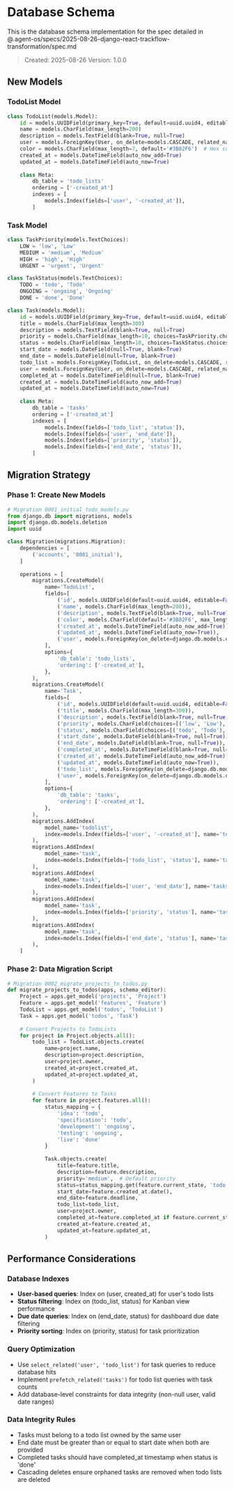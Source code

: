 # Database Schema

This is the database schema implementation for the spec detailed in @.agent-os/specs/2025-08-26-django-react-trackflow-transformation/spec.md

> Created: 2025-08-26
> Version: 1.0.0

## New Models

### TodoList Model
```python
class TodoList(models.Model):
    id = models.UUIDField(primary_key=True, default=uuid.uuid4, editable=False)
    name = models.CharField(max_length=200)
    description = models.TextField(blank=True, null=True)
    user = models.ForeignKey(User, on_delete=models.CASCADE, related_name='todo_lists')
    color = models.CharField(max_length=7, default='#3B82F6')  # Hex color for UI
    created_at = models.DateTimeField(auto_now_add=True)
    updated_at = models.DateTimeField(auto_now=True)
    
    class Meta:
        db_table = 'todo_lists'
        ordering = ['-created_at']
        indexes = [
            models.Index(fields=['user', '-created_at']),
        ]
```

### Task Model  
```python
class TaskPriority(models.TextChoices):
    LOW = 'low', 'Low'
    MEDIUM = 'medium', 'Medium'
    HIGH = 'high', 'High'
    URGENT = 'urgent', 'Urgent'

class TaskStatus(models.TextChoices):
    TODO = 'todo', 'Todo'
    ONGOING = 'ongoing', 'Ongoing'
    DONE = 'done', 'Done'

class Task(models.Model):
    id = models.UUIDField(primary_key=True, default=uuid.uuid4, editable=False)
    title = models.CharField(max_length=300)
    description = models.TextField(blank=True, null=True)
    priority = models.CharField(max_length=10, choices=TaskPriority.choices, default=TaskPriority.MEDIUM)
    status = models.CharField(max_length=10, choices=TaskStatus.choices, default=TaskStatus.TODO)
    start_date = models.DateField(null=True, blank=True)
    end_date = models.DateField(null=True, blank=True)
    todo_list = models.ForeignKey(TodoList, on_delete=models.CASCADE, related_name='tasks')
    user = models.ForeignKey(User, on_delete=models.CASCADE, related_name='tasks')
    completed_at = models.DateTimeField(null=True, blank=True)
    created_at = models.DateTimeField(auto_now_add=True)
    updated_at = models.DateTimeField(auto_now=True)
    
    class Meta:
        db_table = 'tasks'
        ordering = ['-created_at']
        indexes = [
            models.Index(fields=['todo_list', 'status']),
            models.Index(fields=['user', 'end_date']),
            models.Index(fields=['priority', 'status']),
            models.Index(fields=['end_date', 'status']),
        ]
```

## Migration Strategy

### Phase 1: Create New Models
```python
# Migration 0001_initial_todo_models.py
from django.db import migrations, models
import django.db.models.deletion
import uuid

class Migration(migrations.Migration):
    dependencies = [
        ('accounts', '0001_initial'),
    ]
    
    operations = [
        migrations.CreateModel(
            name='TodoList',
            fields=[
                ('id', models.UUIDField(default=uuid.uuid4, editable=False, primary_key=True)),
                ('name', models.CharField(max_length=200)),
                ('description', models.TextField(blank=True, null=True)),
                ('color', models.CharField(default='#3B82F6', max_length=7)),
                ('created_at', models.DateTimeField(auto_now_add=True)),
                ('updated_at', models.DateTimeField(auto_now=True)),
                ('user', models.ForeignKey(on_delete=django.db.models.deletion.CASCADE, related_name='todo_lists', to='accounts.user')),
            ],
            options={
                'db_table': 'todo_lists',
                'ordering': ['-created_at'],
            },
        ),
        migrations.CreateModel(
            name='Task',
            fields=[
                ('id', models.UUIDField(default=uuid.uuid4, editable=False, primary_key=True)),
                ('title', models.CharField(max_length=300)),
                ('description', models.TextField(blank=True, null=True)),
                ('priority', models.CharField(choices=[('low', 'Low'), ('medium', 'Medium'), ('high', 'High'), ('urgent', 'Urgent')], default='medium', max_length=10)),
                ('status', models.CharField(choices=[('todo', 'Todo'), ('ongoing', 'Ongoing'), ('done', 'Done')], default='todo', max_length=10)),
                ('start_date', models.DateField(blank=True, null=True)),
                ('end_date', models.DateField(blank=True, null=True)),
                ('completed_at', models.DateTimeField(blank=True, null=True)),
                ('created_at', models.DateTimeField(auto_now_add=True)),
                ('updated_at', models.DateTimeField(auto_now=True)),
                ('todo_list', models.ForeignKey(on_delete=django.db.models.deletion.CASCADE, related_name='tasks', to='todos.todolist')),
                ('user', models.ForeignKey(on_delete=django.db.models.deletion.CASCADE, related_name='tasks', to='accounts.user')),
            ],
            options={
                'db_table': 'tasks',
                'ordering': ['-created_at'],
            },
        ),
        migrations.AddIndex(
            model_name='todolist',
            index=models.Index(fields=['user', '-created_at'], name='todo_lists_user_id_created_at_idx'),
        ),
        migrations.AddIndex(
            model_name='task',
            index=models.Index(fields=['todo_list', 'status'], name='tasks_todo_list_status_idx'),
        ),
        migrations.AddIndex(
            model_name='task',
            index=models.Index(fields=['user', 'end_date'], name='tasks_user_end_date_idx'),
        ),
        migrations.AddIndex(
            model_name='task',
            index=models.Index(fields=['priority', 'status'], name='tasks_priority_status_idx'),
        ),
        migrations.AddIndex(
            model_name='task',
            index=models.Index(fields=['end_date', 'status'], name='tasks_end_date_status_idx'),
        ),
    ]
```

### Phase 2: Data Migration Script
```python
# Migration 0002_migrate_projects_to_todos.py
def migrate_projects_to_todos(apps, schema_editor):
    Project = apps.get_model('projects', 'Project')
    Feature = apps.get_model('features', 'Feature')
    TodoList = apps.get_model('todos', 'TodoList')
    Task = apps.get_model('todos', 'Task')
    
    # Convert Projects to TodoLists
    for project in Project.objects.all():
        todo_list = TodoList.objects.create(
            name=project.name,
            description=project.description,
            user=project.owner,
            created_at=project.created_at,
            updated_at=project.updated_at,
        )
        
        # Convert Features to Tasks
        for feature in project.features.all():
            status_mapping = {
                'idea': 'todo',
                'specification': 'todo',
                'development': 'ongoing',
                'testing': 'ongoing',
                'live': 'done'
            }
            
            Task.objects.create(
                title=feature.title,
                description=feature.description,
                priority='medium',  # Default priority
                status=status_mapping.get(feature.current_state, 'todo'),
                start_date=feature.created_at.date(),
                end_date=feature.deadline,
                todo_list=todo_list,
                user=project.owner,
                completed_at=feature.completed_at if feature.current_state == 'live' else None,
                created_at=feature.created_at,
                updated_at=feature.updated_at,
            )
```

## Performance Considerations

### Database Indexes
- **User-based queries**: Index on (user, created_at) for user's todo lists
- **Status filtering**: Index on (todo_list, status) for Kanban view performance
- **Due date queries**: Index on (end_date, status) for dashboard due date filtering
- **Priority sorting**: Index on (priority, status) for task prioritization

### Query Optimization
- Use `select_related('user', 'todo_list')` for task queries to reduce database hits
- Implement `prefetch_related('tasks')` for todo list queries with task counts
- Add database-level constraints for data integrity (non-null user, valid date ranges)

### Data Integrity Rules
- Tasks must belong to a todo list owned by the same user
- End date must be greater than or equal to start date when both are provided
- Completed tasks should have completed_at timestamp when status is 'done'
- Cascading deletes ensure orphaned tasks are removed when todo lists are deleted